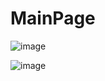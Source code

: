# MainPage
![image](https://github.com/gangheeLee/bookproject/assets/121603208/be52223a-f38b-4c6d-b8fa-a75f4403ccc3)

![image](https://github.com/gangheeLee/bookproject/assets/121603208/5dbfc352-83b9-470e-bf77-aac5931dbd50)
